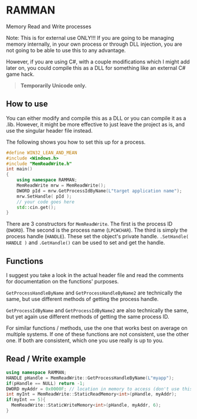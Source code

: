 # RAMMAN
Memory Read and Write processes

Note: This is for external use ONLY!!! If you are going to be managing memory
internally, in your own process or through DLL injection, you are not going
to be able to use this to any advantage.

However, if you are using C#, with a couple modifications which I might add
later on, you could compile this as a DLL for something like an external
C# game hack.

> **Temporarily Unicode only.**

## How to use
You can either modify and compile this as a DLL or you can compile it as a .lib.
However, it might be more effective to just leave the project as is, and use the
singular header file instead.

The following shows you how to set this up for a process.
```cpp
#define WIN32_LEAN_AND_MEAN
#include <Windows.h>
#include "MemReadWrite.h"
int main()
{
	using namespace RAMMAN;
	MemReadWrite mrw = MemReadWrite();
	DWORD pId = mrw.GetProcessIdByName(L"target application name");
	mrw.SetHandle( pId );
	// your code goes here
	std::cin.get();
}
```
There are 3 constructors for `MemReadWrite`. The first is the process ID (`DWORD`).
The second is the process name (`LPCWCHAR`). The third is simply the process handle (`HANDLE`).
These set the object's private handle. `.SetHandle( HANDLE )` and `.GetHandle()` can be used
to set and get the handle.

## Functions
I suggest you take a look in the actual header file and read the comments for documentation
on the functions' purposes.

`GetProcessHandleByName` and `GetProcessHandleByName2` are technically the same, but use
different methods of getting the process handle.

`GetProcessIdByName` and `GetProcessIdByName2` are also technically the same, but yet again
use different methods of getting the same process ID.

For similar functions / methods, use the one that works best on average on multiple systems.
If one of these functions are not consistent, use the other one. If both are consistent,
which one you use really is up to you.

## Read / Write example
```cpp
using namespace RAMMAN;
HANDLE pHandle = MemReadWrite::GetProcessHandleByName(L"myapp");
if(pHandle == NULL) return -1;
DWORD myAddr = 0x0000F; // location in memory to access (don't use this one lol)
int myInt = MemReadWrite::StaticReadMemory<int>(pHandle, myAddr);
if(myInt == 5){
  MemReadWrite::StaticWriteMemory<int>(pHandle, myAddr, 6);
}
```
